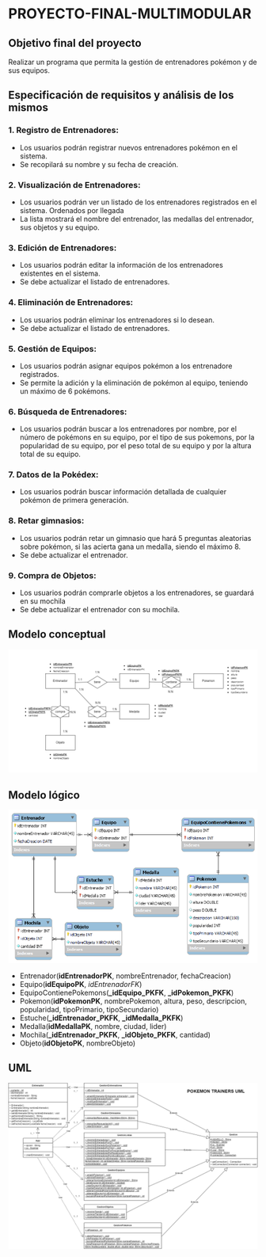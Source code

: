 # PROYECTO-FINAL-MULTIMODULAR

## Objetivo final del proyecto
Realizar un programa que permita la gestión de entrenadores pokémon y de sus equipos.

## Especificación de requisitos y análisis de los mismos
### 1. Registro de Entrenadores:
- Los usuarios podrán registrar nuevos entrenadores pokémon en el sistema.
- Se recopilará su nombre y su fecha de creación.
### 2. Visualización de Entrenadores:
- Los usuarios podrán ver un listado de los entrenadores registrados en el sistema. Ordenados por llegada
- La lista mostrará el nombre del entrenador, las medallas del entrenador, sus objetos y su equipo.
### 3. Edición de Entrenadores:
- Los usuarios podrán editar la información de los entrenadores existentes en el sistema.
- Se debe actualizar el listado de entrenadores.
### 4. Eliminación de Entrenadores:
- Los usuarios podrán eliminar los entrenadores si lo desean.
- Se debe actualizar el listado de entrenadores.
### 5. Gestión de Equipos:
- Los usuarios podrán asignar equipos pokémon a los entrenadore registrados.
- Se permite la adición y la eliminación de pokémon al equipo, teniendo un máximo de 6 pokémons.
### 6. Búsqueda de Entrenadores:
- Los usuarios podrán buscar a los entrenadores por nombre, por el número de pokémons en su equipo, por el tipo de sus pokemons, por la popularidad de su equipo, por el peso total de su equipo y por la altura total de su equipo.
### 7. Datos de la Pokédex:
- Los usuarios podrán buscar información detallada de cualquier pokémon de primera generación.
### 8. Retar gimnasios:
- Los usuarios podrán retar un gimnasio que hará 5 preguntas aleatorias sobre pokémon, si las acierta gana un medalla, siendo el máximo 8.
- Se debe actualizar el entrenador.
### 9. Compra de Objetos:
- Los usuarios podrán comprarle objetos a los entrenadores, se guardará en su mochila
- Se debe actualizar el entrenador con su mochila.

## Modelo conceptual
![Modelo conceptual pkmnTrainers](modelo_conceptual.png)

## Modelo lógico
![Modelo lógico pkmnTrainers](modelo_logico.png)

- Entrenador(**idEntrenadorPK**, nombreEntrenador, fechaCreacion)
- Equipo(**idEquipoPK**, _idEntrenadorFK_)
- EquipoContienePokemons(**_idEquipo_PKFK**, **_idPokemon_PKFK**)
- Pokemon(**idPokemonPK**, nombrePokemon, altura, peso, descripcion, popularidad, tipoPrimario, tipoSecundario)
- Estuche(**_idEntrenador_PKFK**, **_idMedalla_PKFK**)
- Medalla(**idMedallaPK**, nombre, ciudad, lider)
- Mochila(**_idEntrenador_PKFK**, **_idObjeto_PKFK**, cantidad)
- Objeto(**idObjetoPK**, nombreObjeto)

## UML
![Modelo lógico pkmnTrainers](PkmnTrainersUML.png)

